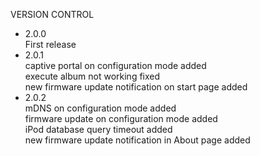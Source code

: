 VERSION CONTROL
- 2.0.0  
First release  
- 2.0.1  
captive portal on configuration mode added  
execute album not working fixed  
new firmware update notification on start page added  
- 2.0.2  
mDNS on configuration mode added  
firmware update on configuration mode added  
iPod database query timeout added  
new firmware update notification in About page added  
